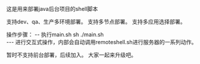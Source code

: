 这是用来部署java后台项目的shell脚本

支持dev、qa、生产多环境部署。
支持多节点部署。
支持多应用选择部署。


操作步骤：
   --  执行main.sh sh ./main.sh  
  --- 进行交互式操作，内部会自动调用remoteshell.sh进行服务器的一系列动作。





暂时不支持前台部署，后续加入。
大家一起来升级吧。
